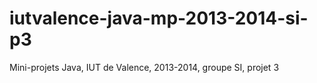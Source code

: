 iutvalence-java-mp-2013-2014-si-p3
==================================

Mini-projets Java, IUT de Valence, 2013-2014, groupe SI, projet 3
